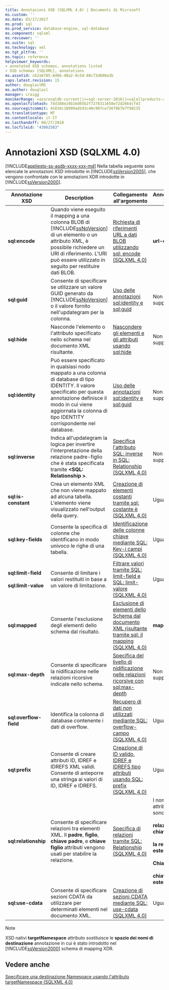 ```yaml
---
title: Annotazioni XSD (SQLXML 4.0) | Documenti di Microsoft
ms.custom: ''
ms.date: 03/17/2017
ms.prod: sql
ms.prod_service: database-engine, sql-database
ms.component: sqlxml
ms.reviewer: ''
ms.suite: sql
ms.technology: xml
ms.tgt_pltfrm: ''
ms.topic: reference
helpviewer_keywords:
- annotated XSD schemas, annotations listed
- XSD schemas [SQLXML], annotations
ms.assetid: c62a6785-8d66-40a2-9c5d-80c73d600a3b
caps.latest.revision: 15
author: douglaslMS
ms.author: douglasl
manager: craigg
monikerRange: =azuresqldb-current||>=sql-server-2016||=sqlallproducts-allversions||>=sql-server-linux-2017||=azuresqldb-mi-current
ms.openlocfilehash: 74d388e24b16d65b2f7278311658e72d2664cf43
ms.sourcegitcommit: 4183dc18999ad243c40c907ce736f0b7b7f98235
ms.translationtype: MT
ms.contentlocale: it-IT
ms.lasthandoff: 08/27/2018
ms.locfileid: "43062583"
---
```

# <a name="xsd-annotations-sqlxml-40"></a>Annotazioni XSD (SQLXML 4.0)
[!INCLUDE[appliesto-ss-asdb-xxxx-xxx-md](../../includes/appliesto-ss-asdb-xxxx-xxx-md.md)]
  Nella tabella seguente sono elencate le annotazioni XSD introdotte in [!INCLUDE[ssVersion2005](../../includes/ssversion2005-md.md)], che vengono confrontate con le annotazioni XDR introdotte in [!INCLUDE[ssVersion2000](../../includes/ssversion2000-md.md)].  
  
|Annotazione XSD|Description|Collegamento all'argomento|Annotazione XDR|  
|--------------------|-----------------|----------------|--------------------|  
|**sql:encode**|Quando viene eseguito il mapping a una colonna BLOB di [!INCLUDE[ssNoVersion](../../includes/ssnoversion-md.md)] di un elemento o un attributo XML, è possibile richiedere un URI di riferimento. L'URI può essere utilizzato in seguito per restituire dati BLOB.|[Richiesta di riferimenti URL a dati BLOB utilizzando sql: encode &#40;SQLXML 4.0&#41;](../../relational-databases/sqlxml-annotated-xsd-schemas-using/requesting-url-references-to-blob-data-using-sql-encode-sqlxml-4-0.md)|**url-encode**|  
|**sql:guid**|Consente di specificare se utilizzare un valore GUID generato da [!INCLUDE[ssNoVersion](../../includes/ssnoversion-md.md)] o il valore fornito nell'updategram per la colonna.|[Uso delle annotazioni sql:identity e sql:guid](../../relational-databases/sqlxml-annotated-xsd-schemas-using/using-the-sql-identity-and-sql-guid-annotations.md)|Non supportato|  
|**sql:hide**|Nasconde l'elemento o l'attributo specificato nello schema nel documento XML risultante.|[Nascondere gli elementi e gli attributi usando sql:hide](../../relational-databases/sqlxml-annotated-xsd-schemas-using/hiding-elements-and-attributes-by-using-sql-hide.md)|Non supportato|  
|**sql:identity**|Può essere specificato in qualsiasi nodo mappato a una colonna di database di tipo IDENTITY. Il valore specificato per questa annotazione definisce il modo in cui viene aggiornata la colonna di tipo IDENTITY corrispondente nel database.|[Uso delle annotazioni sql:identity e sql:guid](../../relational-databases/sqlxml-annotated-xsd-schemas-using/using-the-sql-identity-and-sql-guid-annotations.md)|Non supportato|  
|**sql:inverse**|Indica all'updategram la logica per invertire l'interpretazione della relazione padre-figlio che è stata specificata tramite  **\<SQL: Relationship >**.|[Specifica l'attributo SQL: inverse in SQL: Relationship &#40;SQLXML 4.0&#41;](../../relational-databases/sqlxml-annotated-xsd-schemas-using/specifying-the-sql-inverse-attribute-on-sql-relationship-sqlxml-4-0.md)|Non supportato|  
|**sql:is-constant**|Crea un elemento XML che non viene mappato ad alcuna tabella. L'elemento viene visualizzato nell'output della query.|[Creazione di elementi costanti tramite sql: costante è &#40;SQLXML 4.0&#41;](../../relational-databases/sqlxml-annotated-xsd-schemas-using/creating-constant-elements-using-sql-is-constant-sqlxml-4-0.md)|Uguale|  
|**sql:key-fields**|Consente la specifica di colonne che identificano in modo univoco le righe di una tabella.|[Identificazione delle colonne chiave mediante SQL: Key-i campi &#40;SQLXML 4.0&#41;](../../relational-databases/sqlxml-annotated-xsd-schemas-using/identifying-key-columns-using-sql-key-fields-sqlxml-4-0.md)|Uguale|  
|**sql:limit-field**<br /><br /> **sql:limit-value**|Consente di limitare i valori restituiti in base a un valore di limitazione.|[Filtrare valori tramite SQL: limit-field e SQL: limit-valore &#40;SQLXML 4.0&#41;](../../relational-databases/sqlxml-annotated-xsd-schemas-using/filtering-values-using-sql-limit-field-and-sql-limit-value-sqlxml-4-0.md)|Uguale|  
|**sql:mapped**|Consente l'esclusione degli elementi dello schema dal risultato.|[Esclusione di elementi dello Schema dal documento XML risultante tramite sql: il mapping &#40;SQLXML 4.0&#41;](../../relational-databases/sqlxml-annotated-xsd-schemas-using/excluding-schema-elements-from-the-xml-document-using-sql-mapped.md)|**map-field**|  
|**sql:max-depth**|Consente di specificare la nidificazione nelle relazioni ricorsive indicate nello schema.|[Specifica del livello di nidificazione nelle relazioni ricorsive con sql:max-depth](../../relational-databases/sqlxml-annotated-xsd-schemas-using/specifying-depth-in-recursive-relationships-by-using-sql-max-depth.md)|Non supportato|  
|**sql:overflow-field**|Identifica la colonna di database contenente i dati di overflow.|[Recupero di dati non utilizzati mediante SQL: overflow-campo &#40;SQLXML 4.0&#41;](../../relational-databases/sqlxml-annotated-xsd-schemas-using/retrieving-unconsumed-data-using-the-sql-overflow-field-sqlxml-4-0.md)|Uguale|  
|**sql:prefix**|Consente di creare attributi ID, IDREF e IDREFS XML validi. Consente di anteporre una stringa ai valori di ID, IDREF e IDREFS.|[Creazione di ID valido, IDREF e IDREFS tipo attributi usando SQL: prefix &#40;SQLXML 4.0&#41;](../../relational-databases/sqlxml-annotated-xsd-schemas-using/creating-valid-id-idref-and-idrefs-type-attributes-using-sql-prefix-sqlxml-4-0.md)|Uguale|  
|**sql:relationship**|Consente di specificare relazioni tra elementi XML. Il **padre**, **figlio**, **chiave padre**, e **chiave figlio** attributi vengono usati per stabilire la relazione.|[Specifica di relazioni tramite SQL: Relationship &#40;SQLXML 4.0&#41;](../../relational-databases/sqlxml-annotated-xsd-schemas-using/specifying-relationships-using-sql-relationship-sqlxml-4-0.md)|I nomi di attributo sono diversi:<br /><br /> **relazione di chiave**<br /><br /> **la relazione esterna**<br /><br /> **Chiave**<br /><br /> **chiave esterna**|  
|**sql:use-cdata**|Consente di specificare sezioni CDATA da utilizzare per determinati elementi nel documento XML.|[Creazione di sezioni CDATA mediante SQL: use-cdata &#40;SQLXML 4.0&#41;](../../relational-databases/sqlxml-annotated-xsd-schemas-using/creating-cdata-sections-using-sql-use-cdata-sqlxml-4-0.md)|Uguale|  
  
> [!NOTE]  
>  XSD nativi **targetNamespace** attributo sostituisce le **spazio dei nomi di destinazione** annotazione in cui è stato introdotto nel [!INCLUDE[ssVersion2000](../../includes/ssversion2000-md.md)] schema di mapping XDR.  
  
## <a name="see-also"></a>Vedere anche  
 [Specificare una destinazione Namespace usando l'attributo targetNamespace &#40;SQLXML 4.0&#41;](../../relational-databases/sqlxml-annotated-xsd-schemas-using/specifying-a-target-namespace-using-the-targetnamespace-attribute-sqlxml-4-0.md)  
  
  
